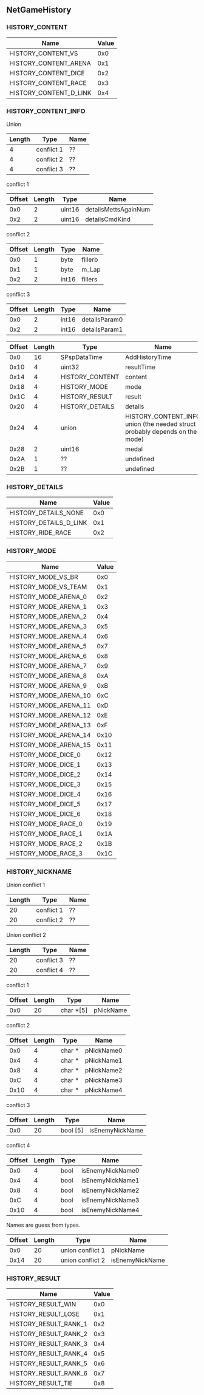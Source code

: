 ## NetGameHistory

### HISTORY_CONTENT

| Name                   | Value
|------------------------|------
| HISTORY_CONTENT_VS     | 0x0
| HISTORY_CONTENT_ARENA  | 0x1
| HISTORY_CONTENT_DICE   | 0x2
| HISTORY_CONTENT_RACE   | 0x3
| HISTORY_CONTENT_D_LINK | 0x4

### HISTORY_CONTENT_INFO

Union

| Length | Type            | Name
|--------|-----------------|-----
| 4      | conflict 1      | ??
| 4      | conflict 2      | ??
| 4      | conflict 3      | ??

conflict 1

| Offset | Length | Type   | Name
|--------|--------|--------|-----
| 0x0    | 2      | uint16 | detailsMettsAgainNum
| 0x2    | 2      | uint16 | detailsCmdKind

conflict 2

| Offset | Length | Type  | Name
|--------|--------|-------|-----
| 0x0    | 1      | byte  | fillerb
| 0x1    | 1      | byte  | m_Lap
| 0x2    | 2      | int16 | fillers

conflict 3

| Offset | Length | Type  | Name
|--------|--------|-------|-----
| 0x0    | 2      | int16 | detailsParam0
| 0x2    | 2      | int16 | detailsParam1


| Offset | Length | Type            | Name
|--------|--------|-----------------|-----
| 0x0    | 16     | SPspDataTime    | AddHistoryTime
| 0x10   | 4      | uint32          | resultTime
| 0x14   | 4      | HISTORY_CONTENT | content
| 0x18   | 4      | HISTORY_MODE    | mode
| 0x1C   | 4      | HISTORY_RESULT  | result
| 0x20   | 4      | HISTORY_DETAILS | details
| 0x24   | 4      | union           | HISTORY_CONTENT_INFO union (the needed struct probably depends on the mode)
| 0x28   | 2      | uint16          | medal
| 0x2A   | 1      | ??              | undefined
| 0x2B   | 1      | ??              | undefined

### HISTORY_DETAILS

| Name                   | Value
|------------------------|------
| HISTORY_DETAILS_NONE   | 0x0
| HISTORY_DETAILS_D_LINK | 0x1
| HISTORY_RIDE_RACE      | 0x2

### HISTORY_MODE

| Name                  | Value
|-----------------------|------
| HISTORY_MODE_VS_BR    | 0x0
| HISTORY_MODE_VS_TEAM  | 0x1
| HISTORY_MODE_ARENA_0  | 0x2
| HISTORY_MODE_ARENA_1  | 0x3
| HISTORY_MODE_ARENA_2  | 0x4
| HISTORY_MODE_ARENA_3  | 0x5
| HISTORY_MODE_ARENA_4  | 0x6
| HISTORY_MODE_ARENA_5  | 0x7
| HISTORY_MODE_ARENA_6  | 0x8
| HISTORY_MODE_ARENA_7  | 0x9
| HISTORY_MODE_ARENA_8  | 0xA
| HISTORY_MODE_ARENA_9  | 0xB
| HISTORY_MODE_ARENA_10 | 0xC
| HISTORY_MODE_ARENA_11 | 0xD
| HISTORY_MODE_ARENA_12 | 0xE
| HISTORY_MODE_ARENA_13 | 0xF
| HISTORY_MODE_ARENA_14 | 0x10
| HISTORY_MODE_ARENA_15 | 0x11
| HISTORY_MODE_DICE_0   | 0x12
| HISTORY_MODE_DICE_1   | 0x13
| HISTORY_MODE_DICE_2   | 0x14
| HISTORY_MODE_DICE_3   | 0x15
| HISTORY_MODE_DICE_4   | 0x16
| HISTORY_MODE_DICE_5   | 0x17
| HISTORY_MODE_DICE_6   | 0x18
| HISTORY_MODE_RACE_0   | 0x19
| HISTORY_MODE_RACE_1   | 0x1A
| HISTORY_MODE_RACE_2   | 0x1B
| HISTORY_MODE_RACE_3   | 0x1C

### HISTORY_NICKNAME

Union conflict 1

| Length | Type       | Name
|--------|------------|-----
| 20     | conflict 1 | ??
| 20     | conflict 2 | ??

Union conflict 2

| Length | Type       | Name
|--------|------------|-----
| 20     | conflict 3 | ??
| 20     | conflict 4 | ??

conflict 1

| Offset | Length | Type      | Name
|--------|--------|-----------|-----
| 0x0    | 20     | char *[5] | pNickName

conflict 2

| Offset | Length | Type   | Name
|--------|--------|--------|-----
| 0x0    | 4      | char * | pNickName0
| 0x4    | 4      | char * | pNickName1
| 0x8    | 4      | char * | pNickName2
| 0xC    | 4      | char * | pNickName3
| 0x10   | 4      | char * | pNickName4

conflict 3

| Offset | Length | Type      | Name
|--------|--------|-----------|-----
| 0x0    | 20     | bool [5]  | isEnemyNickName

conflict 4

| Offset | Length | Type | Name
|--------|--------|------|-----
| 0x0    | 4      | bool | isEnemyNickName0
| 0x4    | 4      | bool | isEnemyNickName1
| 0x8    | 4      | bool | isEnemyNickName2
| 0xC    | 4      | bool | isEnemyNickName3
| 0x10   | 4      | bool | isEnemyNickName4


Names are guess from types.

| Offset | Length | Type             | Name
|--------|--------|------------------|-----
| 0x0    | 20     | union conflict 1 | pNickName
| 0x14   | 20     | union conflict 2 | isEnemyNickName

### HISTORY_RESULT

| Name                  | Value
|-----------------------|------
| HISTORY_RESULT_WIN    | 0x0
| HISTORY_RESULT_LOSE   | 0x1
| HISTORY_RESULT_RANK_1 | 0x2
| HISTORY_RESULT_RANK_2 | 0x3
| HISTORY_RESULT_RANK_3 | 0x4
| HISTORY_RESULT_RANK_4 | 0x5
| HISTORY_RESULT_RANK_5 | 0x6
| HISTORY_RESULT_RANK_6 | 0x7
| HISTORY_RESULT_TIE    | 0x8

